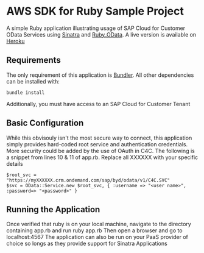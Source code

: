 # AWS SDK for Ruby Sample Project

A simple Ruby application illustrating usage of SAP Cloud for Customer OData Services using [Sinatra](http://www.sinatrarb.com) and [Ruby_OData](https://github.com/visoft/ruby_odata).  A live version 
is available on [Heroku](https://c4c-odata-ruby.herokuapp.com/)

## Requirements

The only requirement of this application is [Bundler](http://bundler.io). All other dependencies can be installed with:

    bundle install

Additionally, you must have access to an SAP Cloud for Customer Tenant

## Basic Configuration

While this obvisouly isn't the most secure way to connect, this application simply provides 
hard-coded root service and authentication credentials.  More security could be added by the 
use of OAuth in C4C.  The following is a snippet from lines 10 & 11 of app.rb.  Replace all XXXXXX 
with your specific details

    $root_svc = "https://myXXXXXX.crm.ondemand.com/sap/byd/odata/v1/C4C.SVC"
    $svc = OData::Service.new $root_svc, { :username => "<user name>", :password=> "<password>" }

## Running the Application

Once verified that ruby is on your local machine, navigate to the directory containing app.rb 
and run
    ruby app.rb
Then open a browser and go to
    localhost:4567
The application can also be run on your PaaS provider of choice so longs as they provide support 
for Sinatra Applications
